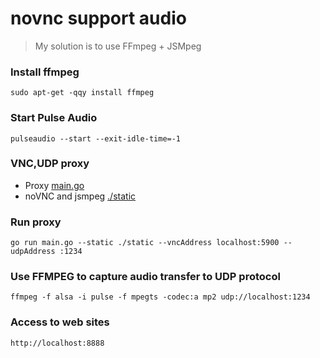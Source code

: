 # novnc support audio
> My solution is to use FFmpeg + JSMpeg


### Install ffmpeg
```
sudo apt-get -qqy install ffmpeg
```

### Start Pulse Audio
```
pulseaudio --start --exit-idle-time=-1
```

### VNC,UDP proxy

* Proxy [main.go](./main.go)
* noVNC and jsmpeg [./static](./static)

### Run proxy 
```
go run main.go --static ./static --vncAddress localhost:5900 --udpAddress :1234 
```

### Use FFMPEG to capture audio transfer to UDP protocol
```
ffmpeg -f alsa -i pulse -f mpegts -codec:a mp2 udp://localhost:1234
```

### Access to web sites
```
http://localhost:8888
```